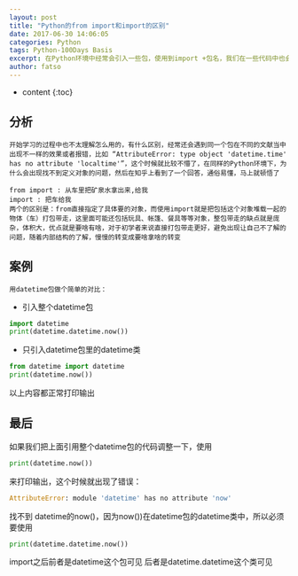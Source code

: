 ```yaml
---
layout: post
title: "Python的from import和import的区别"
date: 2017-06-30 14:06:05
categories: Python
tags: Python-100Days Basis
excerpt: 在Python环境中经常会引入一些包，使用到import +包名，我们在一些代码中也会经常看到 from import +包名的使用，对于初学者就稍微有点不太理解了，我们就在这里简单的对这两种引用包方式做一介绍。
author: fatso
---
```


* content
{:toc}

## 分析
    开始学习的过程中也不太理解怎么用的，有什么区别，经常还会遇到同一个包在不同的文献当中出现不一样的效果或者报错，比如 “AttributeError: type object 'datetime.time' has no attribute 'localtime'”，这个时候就比较不懵了，在同样的Python环境下，为什么会出现找不到定义对象的问题，然后在知乎上看到了一个回答，通俗易懂，马上就顿悟了

    from import : 从车里把矿泉水拿出来,给我 
    import : 把车给我 
    两个的区别是：from直接指定了具体要的对象，而使用import就是把包括这个对象堆载一起的物体（车）打包带走，这里面可能还包括玩具、帐篷、餐具等等对象，整包带走的缺点就是庞杂，体积大，优点就是要啥有啥，对于初学者来说直接打包带走更好，避免出现让自己不了解的问题，随着内部结构的了解，慢慢的转变成要啥拿啥的转变

## 案例
    用datetime包做个简单的对比：

+ 引入整个datetime包
``` py
import datetime
print(datetime.datetime.now())
```

+ 只引入datetime包里的datetime类
``` py
from datetime import datetime
print(datetime.now())
```

以上内容都正常打印输出

## 最后

如果我们把上面引用整个datetime包的代码调整一下，使用
``` py
print(datetime.now())
```
来打印输出，这个时候就出现了错误：
``` py
AttributeError: module 'datetime' has no attribute 'now'
```
找不到 datetime的now()，因为now())在datetime包的datetime类中，所以必须要使用
``` py
print(datetime.datetime.now())
```
import之后前者是datetime这个包可见 后者是datetime.datetime这个类可见